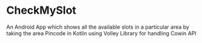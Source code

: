 # CheckMySlot
An Android App which shows all the available slots in a particular area by taking the area Pincode in Kotlin using Volley Library for handling Cowin API

